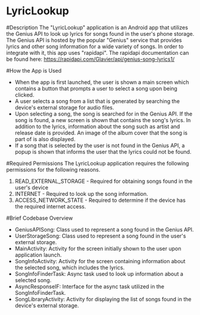 # LyricLookup

#Description
The "LyricLookup" application is an Android app that utilizes the Genius API to look up lyrics for songs found in the user's phone storage. 
The Genius API is hosted by the popular "Genius" service that provides lyrics and other song information for a wide variety of songs. 
In order to integrate with it, this app uses "rapidapi". The rapidapi documentation can be found here: https://rapidapi.com/Glavier/api/genius-song-lyrics1/

#How the App is Used
- When the app is first launched, the user is shown a main screen which contains a button that prompts a user to select a song upon being clicked.
- A user selects a song from a list that is generated by searching the device's external storage for audio files.
- Upon selecting a song, the song is searched for in the Genius API. If the song is found, a new screen is shown that contains the song's lyrics. In addition to the lyrics, information about the song such as artist and release date is provided. An image of the album cover that the song is part of is also displayed.
- If a song that is selected by the user is not found in the Genius API, a popup is shown that informs the user that the lyrics could not be found.

#Required Permissions
The LyricLookup application requires the following permissions for the following reasons.
1. READ_EXTERNAL_STORAGE - Required for obtaining songs found in the user's device
2. INTERNET - Required to look up the song information.
3. ACCESS_NETWORK_STATE - Required to determine if the device has the required internet access.

#Brief Codebase Overview
- GeniusAPISong: Class used to represent a song found in the Genius API.
- UserStorageSong: Class used to represent a song found in the user's external storage.
- MainActivity: Activity for the screen initially shown to the user upon application launch.
- SongInfoActivity: Activity for the screen containing information about the selected song, which includes the lyrics.
- SongInfoFinderTask: Async task used to look up information about a selected song.
- AsyncResponseIF: Interface for the async task utilized in the SongInfoFinderTask.
- SongLibraryActivity: Activity for displaying the list of songs found in the device's external storage.
